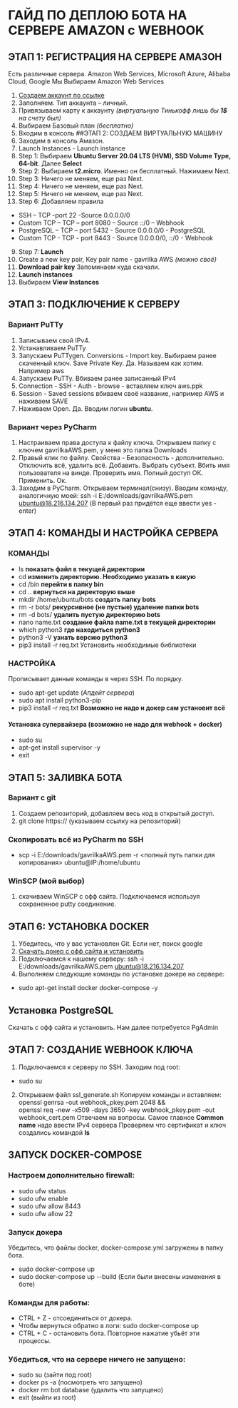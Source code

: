 # ГАЙД ПО ДЕПЛОЮ БОТА НА СЕРВЕРЕ AMAZON с WEBHOOK

## ЭТАП 1: РЕГИСТРАЦИЯ НА СЕРВЕРЕ АМАЗОН
Есть различные сервера. Amazon Web Services, Microsoft Azure, Alibaba Cloud, Google
Мы Выбираем Amazon Web Services
1. [Создаем аккаунт по ссылке](https://aws.amazon.com/ru/ "ссылка")
2. Заполняем. Тип аккаунта – *личный*.
3. Привязываем карту к аккаунту *(виртуальную Тинькофф лишь бы **1$** на счету был)*
4.	Выбираем Базовый план *(бесплатно)*
5.	Входим в консоль
##ЭТАП 2: СОЗДАЕМ ВИРТУАЛЬНУЮ МАШИНУ
1. Заходим в консоль Амазон.
2. Launch Instances - Launch instance
3. Step 1: Выбираем **Ubuntu Server 20.04 LTS (HVM), SSD Volume Type, 64-bit**. Далее **Select**
4. Step 2: Выбираем **t2.micro**. Именно он бесплатный. Нажимаем Next.
5. Step 3: Ничего не меняем, еще раз Next.
6. Step 4: Ничего не меняем, еще раз Next.
7. Step 5: Ничего не меняем, еще раз Next.
8. Step 6: Добавляем правила
* SSH – TCP -port 22 -Source 0.0.0.0/0
* Custom TCP – TCP – port 8080 – Source ::/0 – Webhook
* PostgreSQL – TCP – port 5432 - Source 0.0.0.0/0 - PostgreSQL
* Custom TCP - TCP - port 8443 - Source 0.0.0.0/0, ::/0 - Webhook
9. Step 7: **Launch**
10. Create a new key pair, Key pair name - gavrilka AWS *(можно своё)* 
11. **Download pair key** Запоминаем куда скачали.
12. **Launch instances**
13. Выбираем **View Instances**
## ЭТАП 3: ПОДКЛЮЧЕНИЕ К СЕРВЕРУ
### Вариант PuTTy
1. Записываем свой IPv4. 
2. Устанавливаем PuTTy
3. Запускаем PuTTygen. Conversions - Import key. Выбираем ранее скаченный ключ. Save Private Key. Да. Называем как хотим. Например aws
4. Запускаем PuTTy. Вбиваем ранее записанный IPv4
5. Connection - SSH - Auth - browse - вставляем ключ aws.ppk
6. Session - Saved sessions вбиваем своё название, например AWS и наживаем SAVE
7. Наживаем Open. Да. Вводим логин **ubuntu**.
### Вариант через PyCharm
1. Настраиваем права доступа к файлу ключа. Открываем папку с ключем gavrilkaAWS.pem, у меня это папка Downloads
2. Правый клик по файлу. Свойства - Безопасность - дополнительно. Отключить всё, удалить всё. 
Добавить. Выбрать субъект. 
Вбить имя пользователя на винде. Проверить имя. 
Полный доступ ОК. Применить. Ок.
3. Заходим в PyCharm. Открываем терминал(снизу). Вводим команду, аналогичную моей:
ssh -i E:/downloads/gavrilkaAWS.pem ubuntu@18.216.134.207
(В первый раз придётся еще ввести yes - enter)
## ЭТАП 4: КОМАНДЫ И НАСТРОЙКА СЕРВЕРА
### КОМАНДЫ
* ls **показать файл в текущей директории**
* cd **изменить директорию. Необходимо указать в какую**
* cd /bin **перейти в папку bin**
* cd .. **вернуться на директорую выше**
* mkdir /home/ubuntu/bots **создать папку bots**
* rm -r bots/ **рекурсивное (не пустые) удаление папки bots**
* rm -d bots/ **удалить пустую директорию bots**
* nano name.txt **создание файла name.txt в текущей директории**
* which python3 **где находиться python3**
* python3 -V **узнать версию python3**
* pip3 install -r req.txt Установить необходимые библиотеки
### НАСТРОЙКА
Прописывает данные команды в через SSH. По порядку.
* sudo apt-get update (*Апдейт сервера*)
* sudo apt install python3-pip
* pip3 install -r req.txt **Возможно не надо и докер сам установит всё**
#### Установка супервайзера (возможно не надо для webhook + docker)
* sudo su
* apt-get install supervisor -y
* exit
## ЭТАП 5: ЗАЛИВКА БОТА
### Вариант с git
1. Создаем репозиторий, добавляем весь код в открытый доступ.
2. git clone https:// (указываем ссылку на репозиторий)
### Скопировать всё из PyCharm по SSH
* scp -i E:/downloads/gavrilkaAWS.pem -r <полный путь папки для копирования> ubuntu@IP:/home/ubuntu
### WinSCP (мой выбор)
1. скачиваем WinSCP с офф сайта. Подключаемся используя сохраненное putty соединение.
## ЭТАП 6: УСТАНОВКА DOCKER
1. Убедитесь, что у вас установлен Git. Если нет, поиск google
2. [Скачать докер с офф сайта и установить](https://www.docker.com)
3. Подключаемся к нашему серверу:
ssh -i E:/downloads/gavrilkaAWS.pem ubuntu@18.216.134.207
4. Выполняем следующие команды по установке докере на сервере:
* sudo apt-get install docker docker-compose -y
## Установка PostgreSQL
Скачать с офф сайта и установить. Нам далее потребуется PgAdmin
## ЭТАП 7: СОЗДАНИЕ WEBHOOK КЛЮЧА
1. Подключаемся к серверу по SSH. Заходим под root:
* sudo su
2. Открываем файл ssl_generate.sh Копируем команды и вставляем:
openssl genrsa -out webhook_pkey.pem 2048 &&\
openssl req -new -x509 -days 3650 -key webhook_pkey.pem -out webhook_cert.pem
Отвечаем на вопросы. Самое главное **Common name** надо ввести IPv4 сервера
Проверяем что сертификат и ключ создались командой **ls**
## ЗАПУСК DOCKER-COMPOSE
### Настроем дополнительно firewall:
* sudo ufw status
* sudo ufw enable
* sudo ufw allow 8443
* sudo ufw allow 22
### Запуск докера
Убедитесь, что файлы docker, docker-compose.yml загружены в папку бота.
* sudo docker-compose up
* sudo docker-compose up --build (Если были внесены изменения в боте)
### Команды для работы:
* CTRL + Z - отсоединиться от докера.
* Чтобы вернуться обратно в логи: sudo docker-compose up
* CTRL + C - остановить бота. Повторное нажатие убьёт эти процессы.

### Убедиться, что на сервере ничего не запущено:
* sudo su (зайти под root)
* docker ps -a (посмотреть что запущено)
* docker rm bot database (удалить что запущено)
* exit (выйти из root)

